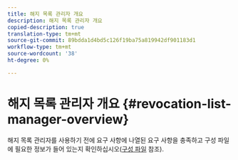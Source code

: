 ```yaml
---
title: 해지 목록 관리자 개요
description: 해지 목록 관리자 개요
copied-description: true
translation-type: tm+mt
source-git-commit: 89bdda1d4bd5c126f19ba75a819942df901183d1
workflow-type: tm+mt
source-wordcount: '38'
ht-degree: 0%

---
```



# 해지 목록 관리자 개요 {#revocation-list-manager-overview}

해지 목록 관리자를 사용하기 전에 요구 사항에 나열된 요구 사항을 충족하고 구성 파일에 필요한 정보가 들어 있는지 확인하십시오([구성 파일](../policy-revocation-list-manager/revocation-config-file-props.md) 참조).
